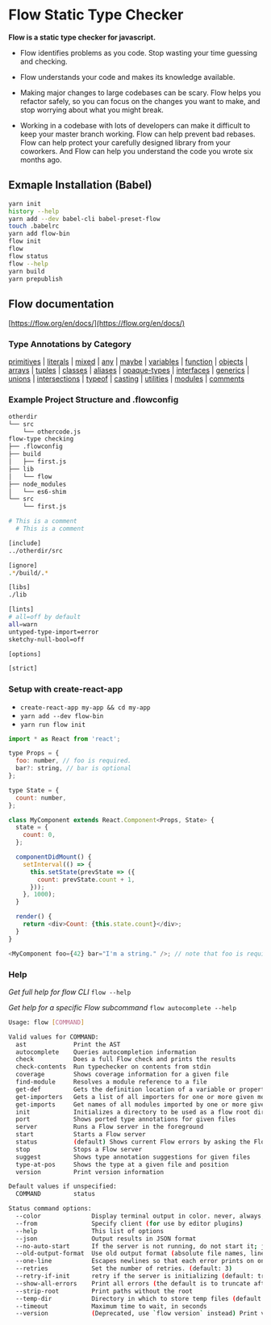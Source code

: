 # Flow Static Type Checker

**Flow is a static type checker for javascript.**

- Flow identifies problems as you code. Stop wasting your time guessing and checking.

- Flow understands your code and makes its knowledge available.

- Making major changes to large codebases can be scary. Flow helps you refactor safely, so you can focus on the changes you want to make, and stop worrying about what you might break.

- Working in a codebase with lots of developers can make it difficult to keep your master branch working. Flow can help prevent bad rebases. Flow can help protect your carefully designed library from your coworkers. And Flow can help you understand the code you wrote six months ago.

## Exmaple Installation (Babel)

```bash
yarn init
history --help
yarn add --dev babel-cli babel-preset-flow
touch .babelrc
yarn add flow-bin
flow init
flow
flow status
flow --help
yarn build
yarn prepublish
```

## Flow documentation

[https://flow.org/en/docs/](https://flow.org/en/docs/)

### Type Annotations by Category

[primitives](https://flow.org/en/docs/types/primitives/) |
[literals](https://flow.org/en/docs/types/literals/) |
[mixed](https://flow.org/en/docs/types/mixed/) |
[any](https://flow.org/en/docs/types/any/) |
[maybe](https://flow.org/en/docs/types/maybe/) |
[variables](https://flow.org/en/docs/types/variables/) |
[function](https://flow.org/en/docs/types/functions/) |
[objects](https://flow.org/en/docs/types/objects/) |
[arrays](https://flow.org/en/docs/types/arrays/) |
[tuples](https://flow.org/en/docs/types/tuples/) |
[classes](https://flow.org/en/docs/types/classes/) |
[aliases](https://flow.org/en/docs/types/aliases/) |
[opaque-types](https://flow.org/en/docs/types/opaque-types/) |
[interfaces](https://flow.org/en/docs/types/interfaces/) |
[generics](https://flow.org/en/docs/types/generics/) |
[unions](https://flow.org/en/docs/types/unions/) |
[intersections](https://flow.org/en/docs/types/intersections/) |
[typeof](https://flow.org/en/docs/types/typeof/) |
[casting](https://flow.org/en/docs/types/casting/) |
[utilities](https://flow.org/en/docs/types/utilities/) |
[modules](https://flow.org/en/docs/types/modules/) |
[comments](https://flow.org/en/docs/types/comments/)

### Example Project Structure and .flowconfig

``` bash
otherdir
└── src
    └── othercode.js
flow-type checking
├── .flowconfig
├── build
│   ├── first.js
├── lib
│   └── flow
├── node_modules
│   └── es6-shim
└── src
    └── first.js
```

```bash
# This is a comment
  # This is a comment

[include]
../otherdir/src

[ignore]
.*/build/.*

[libs]
./lib

[lints]
# all=off by default
all=warn
untyped-type-import=error
sketchy-null-bool=off

[options]

[strict]

```

### Setup with create-react-app

- `create-react-app my-app && cd my-app`
- `yarn add --dev flow-bin`
- `yarn run flow init`

``` js
import * as React from 'react';

type Props = {
  foo: number, // foo is required.
  bar?: string, // bar is optional
};

type State = {
  count: number,
};

class MyComponent extends React.Component<Props, State> {
  state = {
    count: 0,
  };

  componentDidMount() {
    setInterval(() => {
      this.setState(prevState => ({
        count: prevState.count + 1,
      }));
    }, 1000);
  }

  render() {
    return <div>Count: {this.state.count}</div>;
  }
}

<MyComponent foo={42} bar="I'm a string." />; // note that foo is required but bar is not.
```

### Help

*Get full help for flow CLI*
`flow --help`

*Get help for a specific Flow subcommand*
`flow autocomplete --help`

``` bash
Usage: flow [COMMAND]

Valid values for COMMAND:
  ast             Print the AST
  autocomplete    Queries autocompletion information
  check           Does a full Flow check and prints the results
  check-contents  Run typechecker on contents from stdin
  coverage        Shows coverage information for a given file
  find-module     Resolves a module reference to a file
  get-def         Gets the definition location of a variable or property
  get-importers   Gets a list of all importers for one or more given modules
  get-imports     Get names of all modules imported by one or more given modules
  init            Initializes a directory to be used as a flow root directory
  port            Shows ported type annotations for given files
  server          Runs a Flow server in the foreground
  start           Starts a Flow server
  status          (default) Shows current Flow errors by asking the Flow server
  stop            Stops a Flow server
  suggest         Shows type annotation suggestions for given files
  type-at-pos     Shows the type at a given file and position
  version         Print version information

Default values if unspecified:
  COMMAND         status

Status command options:
  --color              Display terminal output in color. never, always, auto (default: auto)
  --from               Specify client (for use by editor plugins)
  --help               This list of options
  --json               Output results in JSON format
  --no-auto-start      If the server is not running, do not start it; just exit
  --old-output-format  Use old output format (absolute file names, line and column numbers)
  --one-line           Escapes newlines so that each error prints on one line
  --retries            Set the number of retries. (default: 3)
  --retry-if-init      retry if the server is initializing (default: true)
  --show-all-errors    Print all errors (the default is to truncate after 50 errors)
  --strip-root         Print paths without the root
  --temp-dir           Directory in which to store temp files (default: /tmp/flow/)
  --timeout            Maximum time to wait, in seconds
  --version            (Deprecated, use `flow version` instead) Print version number and exit
  ```